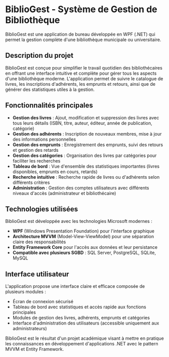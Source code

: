 # BiblioGest - Système de Gestion de Bibliothèque

BiblioGest est une application de bureau développée en WPF (.NET) qui permet la gestion complète d'une bibliothèque municipale ou universitaire.

## Description du projet

BiblioGest est conçue pour simplifier le travail quotidien des bibliothécaires en offrant une interface intuitive et complète pour gérer tous les aspects d'une bibliothèque moderne. L'application permet de suivre le catalogue de livres, les inscriptions d'adhérents, les emprunts et retours, ainsi que de générer des statistiques utiles à la gestion.

## Fonctionnalités principales

- **Gestion des livres** : Ajout, modification et suppression des livres avec tous leurs détails (ISBN, titre, auteur, éditeur, année de publication, catégorie)
- **Gestion des adhérents** : Inscription de nouveaux membres, mise à jour des informations personnelles
- **Gestion des emprunts** : Enregistrement des emprunts, suivi des retours et gestion des retards
- **Gestion des catégories** : Organisation des livres par catégories pour faciliter les recherches
- **Tableau de bord** : Vue d'ensemble des statistiques importantes (livres disponibles, emprunts en cours, retards)
- **Recherche intuitive** : Recherche rapide de livres ou d'adhérents selon différents critères
- **Administration** : Gestion des comptes utilisateurs avec différents niveaux d'accès (administrateur et bibliothécaire)

## Technologies utilisées

BiblioGest est développée avec les technologies Microsoft modernes :
- **WPF** (Windows Presentation Foundation) pour l'interface graphique
- **Architecture MVVM** (Model-View-ViewModel) pour une séparation claire des responsabilités
- **Entity Framework Core** pour l'accès aux données et leur persistance
- **Compatible avec plusieurs SGBD** : SQL Server, PostgreSQL, SQLite, MySQL

## Interface utilisateur

L'application propose une interface claire et efficace composée de plusieurs modules :
- Écran de connexion sécurisé
- Tableau de bord avec statistiques et accès rapide aux fonctions principales
- Modules de gestion des livres, adhérents, emprunts et catégories
- Interface d'administration des utilisateurs (accessible uniquement aux administrateurs)

BiblioGest est le résultat d'un projet académique visant à mettre en pratique les connaissances en développement d'applications .NET avec le pattern MVVM et Entity Framework.
